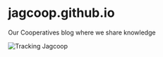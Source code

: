 # jagcoop.github.io
Our Cooperatives blog where we share knowledge

![Tracking Jagcoop](https://cdn.beeminder.com/uploads/d30f2789-d5ea-4a23-a538-006004e4f150.png)


